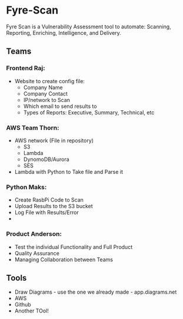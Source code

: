 # Fyre-Scan
Fyre Scan is a Vulnerability Assessment tool to automate: Scanning, Reporting, Enriching, Intelligence, and Delivery. 

## Teams

### Frontend Raj: 
- Website to create config file:
  - Company Name
  - Company Contact
  - IP/network to Scan
  - Which email to send results to
  - Types of Reports: Executive, Summary, Technical, etc
  

### AWS Team Thorn: 
- AWS network (File in repository)
   - S3
   - Lambda
   - DynomoDB/Aurora
   - SES
- Lambda with Python to Take file and Parse it

### Python Maks: 
- Create RasbPi Code to Scan
- Upload Results to the S3 bucket
- Log File with Results/Error
- 

### Product Anderson:
- Test the individual Functionality and Full Product
- Quality Assurance
- Managing Collaboration between Teams


  
## Tools

- Draw Diagrams - use the one we already made - app.diagrams.net
- AWS
- Github
- Another TOol!
